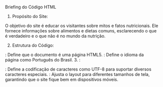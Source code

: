Briefing do Código HTML
1. Propósito do Site:

O objetivo do site é educar os visitantes sobre mitos e fatos nutricionais. Ele fornece informações sobre alimentos e dietas comuns, esclarecendo o que é verdadeiro e o que não é no mundo da nutrição.

2. Estrutura do Código:

<!DOCTYPE html>: Define que o documento é uma página HTML5.
<html lang="pt-br">: Define o idioma da página como Português do Brasil.
3. <head>:

<meta charset="UTF-8">: Define a codificação de caracteres como UTF-8 para suportar diversos caracteres especiais.
<meta name="viewport" content="width=device-width, initial-scale=1.0">: Ajusta o layout para diferentes tamanhos de tela, garantindo que o site fique bem em dispositivos móveis.
<title>: Define o título da página que aparece na aba do navegador.
<link rel="stylesheet" href="css.css">: Conecta o arquivo CSS externo para estilizar o site.
<style>: Adiciona estilos CSS diretamente na página quando necessário.
4. <body>:

<header>: Inclui o título principal e o menu de navegação do site.
<h1 class="centralizado">: Cabeçalho principal centralizado.
<nav>: Menu de navegação com links para diferentes seções do site.
<main>: Contém o conteúdo principal, dividido em seções:
<section id="mito">: Introdução ao site e à nutrição com uma imagem relevante.
<section id="intuito">: Explica o propósito do site.
<section id="mitos">: Discutir mitos comuns sobre nutrição, com imagens para ilustrar.
<section id="dicas">: Oferece dicas práticas sobre nutrição, destacando alimentos típicos brasileiros.
<section>: Formulário para avaliar o site, com estrelas e campo para comentários.
<section>: Lista de fontes e referências.
<section>: Links para redes sociais e contato via WhatsApp.
<footer>: Rodapé com informações sobre direitos autorais.
5. CSS Embutido:

Estilo Global:

body: Define a fonte, altura da linha e configurações gerais do texto.
header, main, footer: Estiliza a estrutura principal do layout com margens, preenchimentos e largura máxima.
Navegação:

nav ul: Remove marcas de lista e organiza os itens do menu horizontalmente.
Formulário de Avaliação:

.rating: Estiliza o sistema de avaliação com estrelas.
Rodapé:

footer: Adiciona um fundo claro e centraliza o texto.
6. Considerações de Design e Acessibilidade:

Responsividade: O site se ajusta bem a diferentes tamanhos de tela usando a meta tag viewport.
Contraste e Legibilidade: As cores foram escolhidas para garantir boa visibilidade e leitura.
Imagens: Todas as imagens têm atributos alt para melhorar a acessibilidade.
Formulário de Avaliação: Permite aos usuários avaliar o site e deixar comentários com um sistema de estrelas.
7. Funcionalidade:

Links Internos: Facilita a navegação para diferentes seções do site.
Formulário de Avaliação: Permite que os usuários avaliem o site e deixem feedback.
Botões Sociais: Inclui links para Instagram e WhatsApp para interação e suporte.
Este briefing fornece uma visão clara e simples da estrutura, propósito e design do código HTML, facilitando o entendimento dos principais elementos e funcionalidades do site.
